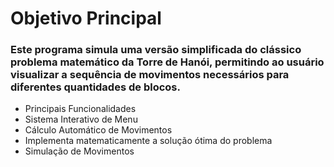 # Objetivo Principal
### Este programa simula uma versão simplificada do clássico problema matemático da Torre de Hanói, permitindo ao usuário visualizar a sequência de movimentos necessários para diferentes quantidades de blocos.
* Principais Funcionalidades
* Sistema Interativo de Menu
* Cálculo Automático de Movimentos
* Implementa matematicamente a solução ótima do problema
* Simulação de Movimentos


